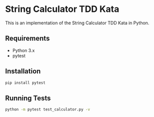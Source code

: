 # String Calculator TDD Kata

This is an implementation of the String Calculator TDD Kata in Python.

## Requirements

- Python 3.x
- pytest

## Installation

```bash
pip install pytest
```

## Running Tests

```bash
python -m pytest test_calculator.py -v
```
